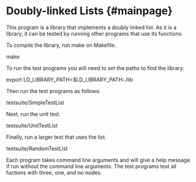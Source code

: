 
Doubly-linked Lists {#mainpage}
===================

This program is a library that implements a doubly linked list. As it is a
library, it can be tested by running other programs that use its functions.

To compile the library, run make on Makefile.

  make

To run the test programs you will need to set the paths to find the library:

  export LD_LIBRARY_PATH=$LD_LIBRARY_PATH:./lib

Then run the test programs as follows:

  testsuite/SimpleTestList

Next, run the unit test.

  testsuite/UnitTestList

Finally, run a larger test that uses the list.

  testsuite/RandomTestList

Each program takes command line arguments and will give a help message if run
without the command line arguments. The test programs test all fuctions with
three, one, and no nodes.
